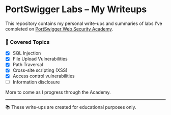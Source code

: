 # PortSwigger Labs – My Writeups

This repository contains my personal write-ups and summaries of labs I’ve completed on [PortSwigger Web Security Academy](https://portswigger.net/web-security).

### 🔐 Covered Topics

- [x] SQL Injection
- [x] File Upload Vulnerabilities
- [x] Path Traversal
- [x] Cross-site scripting (XSS)
- [x] Access control vulnerabilities
- [ ] Information disclosure

More to come as I progress through the Academy.

---

📚 These write-ups are created for educational purposes only.
